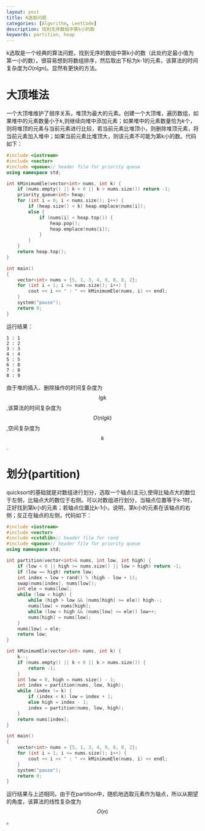 ```yaml
---
layout: post
title: K选取问题
categories: [Algorithm, LeetCode]
description: 找到无序数组中第k小的数
keywords: partition, heap 
---
```


k选取是一个经典的算法问题，找到无序的数组中第k小的数（此处约定最小值为第一小的数）。很容易想到将数组排序，然后取出下标为k-1的元素，该算法的时间复杂度为$O(nlgn)$。显然有更快的方法。

# 大顶堆法

一个大顶堆维护了弱序关系，堆顶为最大的元素。创建一个大顶堆，遍历数组，如果堆中的元素数量小于$k$,则继续向堆中添加元素；如果堆中的元素数量恰为$k$个，则将堆顶的元素与当前元素进行比较，若当前元素比堆顶小，则删除堆顶元素，将当前元素加入堆中；如果当前元素比堆顶大，则该元素不可能为第k小的数。代码如下：

```cpp
#include <iostream>
#include <vector>
#include <queue>// header file for priority queue
using namespace std;

int kMinimumEle(vector<int> nums, int k) {
    if (nums.empty() || k < 0 || k > nums.size()) return -1;
    priority_queue<int> heap;
    for (int i = 0; i < nums.size(); i++) {
        if (heap.size() < k) heap.emplace(nums[i]);
        else {
            if (nums[i] < heap.top()) {
                heap.pop();
                heap.emplace(nums[i]);
            } 
        }
    }
    return heap.top();
}

int main()
{
    vector<int> nums = {5, 1, 3, 4, 9, 8, 8, 2};
    for (int i = 1; i <= nums.size(); i++) {
        cout << i << " : " << kMinimumEle(nums, i) << endl;
    }
    system("pause");
    return 0;
}
```
运行结果：
```
1 : 1
2 : 2
3 : 3
4 : 4
5 : 5
6 : 8
7 : 8
8 : 9
```
由于堆的插入、删除操作的时间复杂度为$$lgk$$,该算法的时间复杂度为$$O(nlgk)$$,空间复杂度为$$k$$.

# 划分(partition)
quicksort的基础就是对数组进行划分，选取一个轴点(主元),使得比轴点大的数位于左侧，比轴点大的数位于右侧。可以对数组进行划分，当轴点位置等于k-1时，正好找到第k小的元素；若轴点位置比k-1小，说明，第k小的元素在该轴点的右侧；反正在轴点的左侧，代码如下：

```cpp
#include <iostream>
#include <vector>
#include <cstdlib>// header file for rand
#include <queue>// header file for priority queue
using namespace std;

int partition(vector<int>& nums, int low, int high) {
    if (low < 0 || high >= nums.size() || low > high) return -1;
    if (low == high) return low;
    int index = low + rand() % (high - low + 1);
    swap(nums[index], nums[low]);
    int ele = nums[low];
    while (low < high) {
        while (high > low && (nums[high] >= ele)) high--;
        nums[low] = nums[high];
        while (low < high && (nums[low] <= ele)) low++;
        nums[high] = nums[low]; 
    }
    nums[low] = ele;
    return low;
}

int kMinimumEle(vector<int> nums, int k) {
    k--;
    if (nums.empty() || k < 0 || k > nums.size()) {
        return -1;
    }
    int low = 0, high = nums.size() - 1;
    int index = partition(nums, low, high);
    while (index != k) {
        if (index < k) low = index + 1;
        else high = index - 1;
        index = partition(nums, low, high);
    }
    return nums[index];
}

int main()
{
    vector<int> nums = {5, 1, 3, 4, 9, 8, 8, 2};
    for (int i = 1; i <= nums.size(); i++) {
        cout << i << " : " << kMinimumEle(nums, i) << endl;
    }
    system("pause");
    return 0;
}

```
运行结果与上述相同。由于在partition中，随机地选取元素作为轴点，所以从期望的角度，该算法的线性复杂度为$$O(n)$$。
